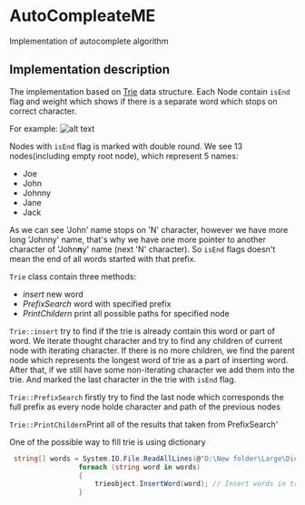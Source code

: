# AutoCompleateME
Implementation of autocomplete algorithm



## Implementation description
The implementation based on [Trie](https://en.wikipedia.org/wiki/Trie) data structure. 
Each Node contain `isEnd` flag and weight which shows if there is a separate word which stops on correct character.

For example: 
![alt text](https://github.com/mohammedgmgn/AutoCompleateME/blob/master/img/trie.png "Trie example")

Nodes with `isEnd` flag is marked with double round. We see 13 nodes(including empty root node), which represent 5 names:
 - Joe
 - John
 - Johnny
 - Jane
 - Jack

As we can see 'John' name stops on 'N' character, however we have more long 'Johnny' name, that's why we have one more pointer to another character of 'John**n**y' name (next 'N' character). So `isEnd` flags doesn't mean the end of all words started with that prefix.

`Trie` class contain three methods:
 - *insert* new word
 - *PrefixSearch* word with specified prefix
 - *PrintChildern* print all possible paths for specified node

`Trie::insert` try to find if the trie is already contain this word or part of word. We iterate thought character and try to find any children of current node with iterating character. If there is no more children, we find the parent node which represents the longest word of trie as a part of inserting word. After that, if we still have some non-iterating character we add them into the trie. And marked the last character in the trie with `isEnd` flag.

`Trie::PrefixSearch` firstly try to find the last node which corresponds the full prefix as every node holde character and path of the previous nodes

`Trie::PrintChildern`Print all of the results that taken from PrefixSearch'

One of the possible way to fill trie is using dictionary
```c#
 string[] words = System.IO.File.ReadAllLines(@"D:\New folder\Large\Dictionary (Large).txt"); // Read all words from dictionary
                 foreach (string word in words)
                 {
                     trieobject.InsertWord(word); // Insert words in trie
                 }
```

